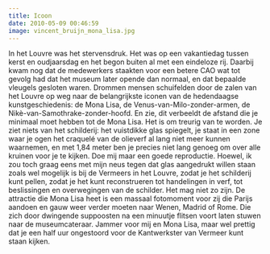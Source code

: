 ```yaml
---
title: Icoon
date: 2010-05-09 00:46:59
image: vincent_bruijn_mona_lisa.jpg
---
```


In het Louvre was het stervensdruk. Het was op een vakantiedag tussen kerst en oudjaarsdag en het begon buiten al met een eindeloze rij. Daarbij kwam nog dat de medewerkers staakten voor een betere CAO wat tot gevolg had dat het museum later opende dan normaal, en dat bepaalde vleugels gesloten waren. Drommen mensen schuifelden door de zalen van het Louvre op weg naar de belangrijkste iconen van de hedendaagse kunstgeschiedenis: de Mona Lisa, de Venus-van-Milo-zonder-armen, de Nikè-van-Samothrake-zonder-hoofd. En zie, dit verbeeldt de afstand die je minimaal moet hebben tot de Mona Lisa. Het is om treurig van te worden. Je ziet niets van het schilderij: het vuistdikke glas spiegelt, je staat in een zone waar je ogen het craquelé van de olieverf al lang niet meer kunnen waarnemen, en met 1,84 meter ben je precies niet lang genoeg om over alle kruinen voor je te kijken. Doe mij maar een goede reproductie. Hoewel, ik zou toch graag eens met mijn neus tegen dat glas aangedrukt willen staan zoals wel mogelijk is bij de Vermeers in het Louvre, zodat je het schilderij kunt pellen, zodat je het kunt reconstrueren tot handelingen in verf, tot beslissingen en overwegingen van de schilder. Het mag niet zo zijn. De attractie die Mona Lisa heet is een massaal fotomoment voor zij die Parijs aandoen en gauw weer verder moeten naar Wenen, Madrid of Rome. Die zich door dwingende suppoosten na een minuutje flitsen voort laten stuwen naar de museumcateraar. Jammer voor mij en Mona Lisa, maar wel prettig dat je een half uur ongestoord voor de Kantwerkster van Vermeer kunt staan kijken.
